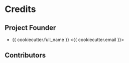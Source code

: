# Credits

## Project Founder

* {{ cookiecutter.full_name }} <{{ cookiecutter.email }}>

## Contributors
